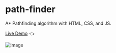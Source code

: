 # path-finder


A* Pathfinding algorithm with HTML, CSS, and JS.

[Live Demo](https://kb-git-hub.github.io/path-finder/) :point_left:

![image](https://user-images.githubusercontent.com/101476530/215288411-324a75b5-162a-4332-9172-b3295082c9f1.png)

